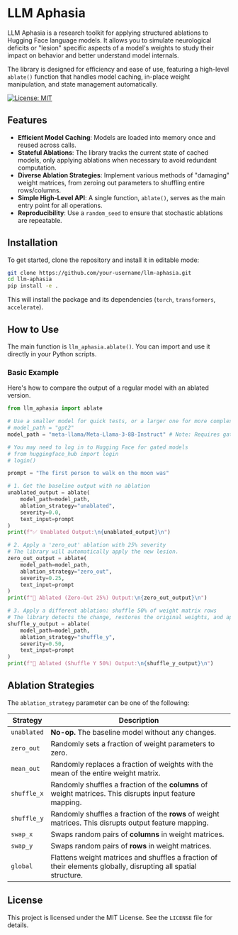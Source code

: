 
# LLM Aphasia

LLM Aphasia is a research toolkit for applying structured ablations to Hugging Face language models. It allows you to simulate neurological deficits or "lesion" specific aspects of a model's weights to study their impact on behavior and better understand model internals.

The library is designed for efficiency and ease of use, featuring a high-level `ablate()` function that handles model caching, in-place weight manipulation, and state management automatically.

[![License: MIT](https://img.shields.io/badge/License-MIT-yellow.svg)](https://opensource.org/licenses/MIT)

## Features

-   **Efficient Model Caching**: Models are loaded into memory once and reused across calls.
-   **Stateful Ablations**: The library tracks the current state of cached models, only applying ablations when necessary to avoid redundant computation.
-   **Diverse Ablation Strategies**: Implement various methods of "damaging" weight matrices, from zeroing out parameters to shuffling entire rows/columns.
-   **Simple High-Level API**: A single function, `ablate()`, serves as the main entry point for all operations.
-   **Reproducibility**: Use a `random_seed` to ensure that stochastic ablations are repeatable.

## Installation

To get started, clone the repository and install it in editable mode:

```bash
git clone https://github.com/your-username/llm-aphasia.git
cd llm-aphasia
pip install -e .
```

This will install the package and its dependencies (`torch`, `transformers`, `accelerate`).

## How to Use

The main function is `llm_aphasia.ablate()`. You can import and use it directly in your Python scripts.

### Basic Example

Here's how to compare the output of a regular model with an ablated version.

```python
from llm_aphasia import ablate

# Use a smaller model for quick tests, or a larger one for more complex research.
# model_path = "gpt2"
model_path = "meta-llama/Meta-Llama-3-8B-Instruct" # Note: Requires gated access and ~16GB VRAM

# You may need to log in to Hugging Face for gated models
# from huggingface_hub import login
# login()

prompt = "The first person to walk on the moon was"

# 1. Get the baseline output with no ablation
unablated_output = ablate(
    model_path=model_path,
    ablation_strategy="unablated",
    severity=0.0,
    text_input=prompt
)
print(f"✅ Unablated Output:\n{unablated_output}\n")

# 2. Apply a 'zero_out' ablation with 25% severity
# The library will automatically apply the new lesion.
zero_out_output = ablate(
    model_path=model_path,
    ablation_strategy="zero_out",
    severity=0.25,
    text_input=prompt
)
print(f"🔬 Ablated (Zero-Out 25%) Output:\n{zero_out_output}\n")

# 3. Apply a different ablation: shuffle 50% of weight matrix rows
# The library detects the change, restores the original weights, and applies the new lesion.
shuffle_y_output = ablate(
    model_path=model_path,
    ablation_strategy="shuffle_y",
    severity=0.50,
    text_input=prompt
)
print(f"🔬 Ablated (Shuffle Y 50%) Output:\n{shuffle_y_output}\n")

```

## Ablation Strategies

The `ablation_strategy` parameter can be one of the following:

| Strategy | Description |
|---|---|
| `unablated` | **No-op.** The baseline model without any changes. |
| `zero_out` | Randomly sets a fraction of weight parameters to zero. |
| `mean_out` | Randomly replaces a fraction of weights with the mean of the entire weight matrix. |
| `shuffle_x` | Randomly shuffles a fraction of the **columns** of weight matrices. This disrupts input feature mapping. |
| `shuffle_y` | Randomly shuffles a fraction of the **rows** of weight matrices. This disrupts output feature mapping. |
| `swap_x` | Swaps random pairs of **columns** in weight matrices. |
| `swap_y` | Swaps random pairs of **rows** in weight matrices. |
| `global` | Flattens weight matrices and shuffles a fraction of their elements globally, disrupting all spatial structure. |

## License

This project is licensed under the MIT License. See the `LICENSE` file for details.
